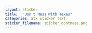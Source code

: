 ```yaml
---
layout: sticker
title:  "Don't Mess With Texas"
categories: atx sticker text
sticker_filename: sticker_dontmess.png
---
```

